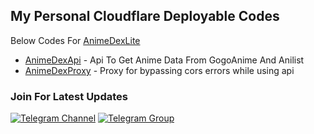 ## My Personal Cloudflare Deployable Codes

Below Codes For [AnimeDexLite](https://github.com/King-Kachi/KingPlay)

- [AnimeDexApi](https://github.com/King-Kachi/AnimeDexApi) - Api To Get Anime Data From GogoAnime And Anilist
- [AnimeDexProxy](https://github.com/King-Kachi/CloudflareWorker/tree/main/animedexproxy) - Proxy for bypassing cors errors while using api



### Join For Latest Updates

[![Telegram Channel](https://img.shields.io/static/v1?label=Join&message=Telegram%20Channel&color=blueviolet&style=for-the-badge&logo=telegram&logoColor=violet)](https://telegram.me/TechZBots) [![Telegram Group](https://img.shields.io/static/v1?label=Join&message=Telegram%20Group&color=blueviolet&style=for-the-badge&logo=telegram&logoColor=violet)](https://telegram.me/TechZBots_Support)
